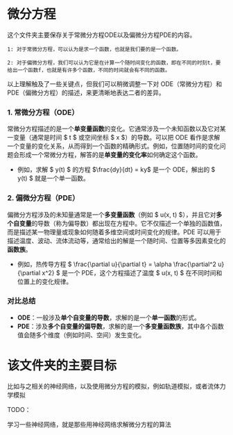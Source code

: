 # 微分方程
这个文件夹主要保存关于常微分方程ODE以及偏微分方程PDE的内容。

    1: 对于常微分方程，可以认为是求一个函数，也就是我们要的是一个函数。

    2: 对于偏微分方程，我们可以认为它是在计算一个随时间变化的函数，即在不同的时刻t，要给出一个函数f，也就是有许多个函数，不同的时间就会有不同的函数。

以上理解触及了一些关键点，但我们可以稍微调整一下对 ODE（常微分方程）和 PDE（偏微分方程）的描述，来更清晰地表达二者的差异。

### 1. 常微分方程（ODE）
常微分方程描述的是一个**单变量函数**的变化。它通常涉及一个未知函数以及它对某一变量（通常是时间 $ t $ 或空间坐标 $ x $）的导数。可以把 ODE 看作是求解一个变量的变化关系，从而得到一个函数的精确形式。例如，位置随时间的变化问题会形成一个常微分方程，解答的是**单变量的变化率**如何确定这个函数。

- 例如，求解 $ y(t) $ 的方程 $\frac{dy}{dt} = ky$ 是一个 ODE，解出的 $ y(t) $ 就是一个单一函数。

### 2. 偏微分方程（PDE）
偏微分方程涉及的未知量通常是一个**多变量函数**（例如 $ u(x, t) $），并且它对**多个自变量**的导数（称为偏导数）都出现在方程中。它不仅描述一个单独的函数值，而是描述某一物理量或现象如何随着多维空间或时间变化的规律。PDE 可以用于描述温度、波动、流体流动等，通常给出的解是一个随时间、位置等多因素变化的**函数族**。

- 例如，热传导方程 $ \frac{\partial u}{\partial t} = \alpha \frac{\partial^2 u}{\partial x^2} $ 是一个 PDE，这个方程描述了温度 $ u(x, t) $ 在不同时间和位置上的变化规律。

### 对比总结
- **ODE**：一般涉及**单个自变量的导数**，求解的是一个**单一函数**的形式。
- **PDE**：涉及**多个自变量的偏导数**，求解的是一个**多变量函数族**，其中各个函数值会随多个维度（例如时间、空间）发生变化。


# 该文件夹的主要目标

比如与之相关的神经网络，以及使用微分方程的模拟，例如轨道模拟，或者流体力学模拟

TODO：

学习一些神经网络，就是那些用神经网络求解微分方程的算法